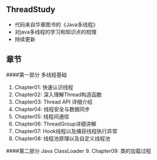 ## ThreadStudy
* 代码来自华章图书的《Java多线程》
* 对java多线程的学习和知识点的梳理
* 持续更新

## 章节
####第一部分 多线程基础
1. Chapter01: 快速认识线程
2. Chapter02: 深入理解Thread构造函数
3. Chapter03: Thread API 详细介绍
4. Chapter04: 线程安全与数据同步
5. Chapter05: 线程间通信
6. Chapter06: ThreadGroup详细讲解
7. Chapter07: Hook线程以及捕获线程执行异常
8. Chapter08: 线程池原理以及自定义线程池

####第二部分 Java ClassLoader
9. Chapter09: 类的加载过程
